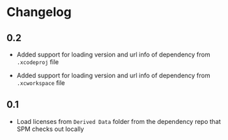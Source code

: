 # Changelog

## 0.2

- Added support for loading version and url info of dependency from `.xcodeproj` file

- Added support for loading version and url info of dependency from `.xcworkspace` file

## 0.1

- Load licenses from `Derived Data` folder from the dependency repo that SPM checks out locally
